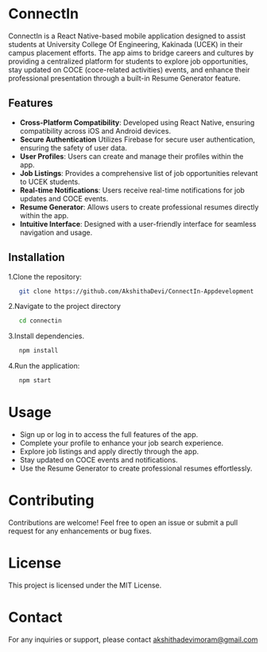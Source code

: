# ConnectIn
ConnectIn is a React Native-based mobile application designed to assist students at University College Of Engineering, Kakinada (UCEK) in their campus placement efforts. The app aims to bridge careers and cultures by providing a centralized platform for students to explore job opportunities, stay updated on COCE (coce-related activities) events, and enhance their professional presentation through a built-in Resume Generator feature.

## Features
* **Cross-Platform Compatibility**: Developed using React Native, ensuring compatibility across iOS and Android devices.
* **Secure Authentication** Utilizes Firebase for secure user authentication, ensuring the safety of user data.
* **User Profiles**: Users can create and manage their profiles within the app.
* **Job Listings**: Provides a comprehensive list of job opportunities relevant to UCEK students.
* **Real-time Notifications**: Users receive real-time notifications for job updates and COCE events.
* **Resume Generator**: Allows users to create professional resumes directly within the app.
* **Intuitive Interface**: Designed with a user-friendly interface for seamless navigation and usage.
## Installation

1.Clone the repository:

```bash
   git clone https://github.com/AkshithaDevi/ConnectIn-Appdevelopment
```
2.Navigate to the project directory
```bash
   cd connectin
```
3.Install dependencies.
```bash
   npm install
```
4.Run the application:
```bash
   npm start
```

# Usage
* Sign up or log in to access the full features of the app.
* Complete your profile to enhance your job search experience.
* Explore job listings and apply directly through the app.
* Stay updated on COCE events and notifications.
* Use the Resume Generator to create professional resumes effortlessly.
# Contributing
Contributions are welcome! Feel free to open an issue or submit a pull request for any enhancements or bug fixes.

# License
This project is licensed under the MIT License.

# Contact
For any inquiries or support, please contact akshithadevimoram@gmail.com

